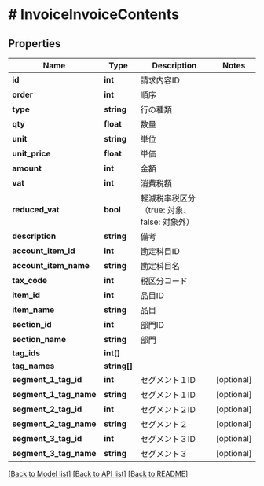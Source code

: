 # # InvoiceInvoiceContents

## Properties

Name | Type | Description | Notes
------------ | ------------- | ------------- | -------------
**id** | **int** | 請求内容ID | 
**order** | **int** | 順序 | 
**type** | **string** | 行の種類 | 
**qty** | **float** | 数量 | 
**unit** | **string** | 単位 | 
**unit_price** | **float** | 単価 | 
**amount** | **int** | 金額 | 
**vat** | **int** | 消費税額 | 
**reduced_vat** | **bool** | 軽減税率税区分（true: 対象、false: 対象外） | 
**description** | **string** | 備考 | 
**account_item_id** | **int** | 勘定科目ID | 
**account_item_name** | **string** | 勘定科目名 | 
**tax_code** | **int** | 税区分コード | 
**item_id** | **int** | 品目ID | 
**item_name** | **string** | 品目 | 
**section_id** | **int** | 部門ID | 
**section_name** | **string** | 部門 | 
**tag_ids** | **int[]** |  | 
**tag_names** | **string[]** |  | 
**segment_1_tag_id** | **int** | セグメント１ID | [optional] 
**segment_1_tag_name** | **string** | セグメント１ID | [optional] 
**segment_2_tag_id** | **int** | セグメント２ID | [optional] 
**segment_2_tag_name** | **string** | セグメント２ | [optional] 
**segment_3_tag_id** | **int** | セグメント３ID | [optional] 
**segment_3_tag_name** | **string** | セグメント３ | [optional] 

[[Back to Model list]](../../README.md#documentation-for-models) [[Back to API list]](../../README.md#documentation-for-api-endpoints) [[Back to README]](../../README.md)


